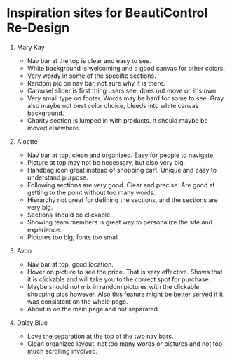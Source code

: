 # Inspiration sites for BeautiControl Re-Design

1. Mary Kay
     - Nav bar at the top is clear and easy to see.
     - White background is welcoming and a good canvas for other colors.
     - Very wordy in some of the specific sections.
     - Random pic on nav bar, not sure why it is there.
     - Carousel slider is first thing users see, does not move on it's own. 
     - Very small type on footer. Words may be hard for some to see. Gray also maybe not best color choice, bleeds into white canvas background.
     - Charity section is lumped in with products. It should maybe be moved elsewhere.

2. Aloette
     - Nav bar at top, clean and organized. Easy for people to navigate.
     - Picture at top may not be necessary, but also very big.
     - Handbag icon great instead of shopping cart. Unique and easy to understand purpose.
     - Following sections are very good. Clear and precise. Are good at getting to the point without too many words.
     - Hierarchy not great for defining the sections, and the sections are very big.
     - Sections should be clickable. 
     - Showing team members is great way to personalize the site and experience.
     - Pictures too big, fonts too small

3. Avon
     - Nav bar at top, good location. 
     - Hover on picture to see the price. That is very effective. Shows that it is clickable and will take you to the correct spot for purchase. 
     - Maybe should not mix in random pictures with the clickable, shopping pics however. Also this feature might be better served if it was consistent on the whole page.
     - About is on the main page and not separated.  

4. Daisy Blue
     - Love the separation at the top of the two nav bars.
     - Clean organized layout, not too many words or pictures and not too much scrolling involved.
